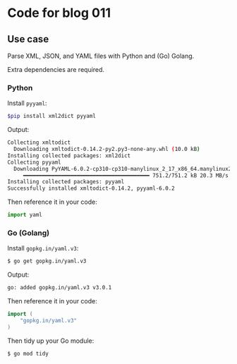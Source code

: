 # Code for blog 011

## Use case
Parse XML, JSON, and YAML files with Python and (Go) Golang.

Extra dependencies are required.

### Python
Install `pyyaml`:
```bash
$pip install xml2dict pyyaml
```

Output:
```bash
Collecting xmltodict
  Downloading xmltodict-0.14.2-py2.py3-none-any.whl (10.0 kB)
Installing collected packages: xml2dict
Collecting pyyaml
  Downloading PyYAML-6.0.2-cp310-cp310-manylinux_2_17_x86_64.manylinux2014_x86_64.whl (751 kB)
     ━━━━━━━━━━━━━━━━━━━━━━━━━━━━━━━━━━━━━━━━ 751.2/751.2 kB 20.3 MB/s eta 0:00:00
Installing collected packages: pyyaml
Successfully installed xmltodict-0.14.2, pyyaml-6.0.2
```

Then reference it in your code:
```python
import yaml
```

### Go (Golang)
Install `gopkg.in/yaml.v3`:
```bash
$ go get gopkg.in/yaml.v3
```

Output:
```bash
go: added gopkg.in/yaml.v3 v3.0.1
```

Then reference it in your code:
```go
import (
    "gopkg.in/yaml.v3"
)
```

Then tidy up your Go module:
```bash
$ go mod tidy
```

